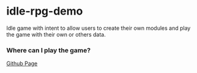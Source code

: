 # idle-rpg-demo

Idle game with intent to allow users to create their own modules and play the game with their own or others data.

### Where can I play the game?
[Github Page](https://myzbai.github.io/idle-rpg-demo/)
